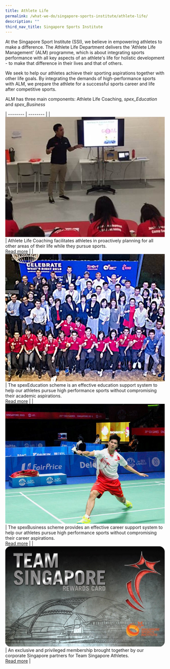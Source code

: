 ```yaml
---
title: Athlete Life
permalink: /what-we-do/singapore-sports-institute/athlete-life/
description: ""
third_nav_title: Singapore Sports Institute
---
```

At the Singapore Sport Institute (SSI), we believe in empowering athletes to make a difference. The Athlete Life Department delivers the 'Athlete Life Management' (ALM) programme, which is about integrating sports performance with all key aspects of an athlete's life for holistic development - to make that difference in their lives and that of others.

We seek to help our athletes achieve their sporting aspirations together with other life goals. By integrating the demands of high-performance sports with ALM, we prepare the athlete for a successful sports career and life after competitive sports.

ALM has three main components: Athlete Life Coaching, *spex_Education* and *spex_Business*


| -------- | -------- | 
| ![](/images/What%20We%20Do/Singapore%20Sports%20Institute/Athlete%20Life/Athlete%20Life%20Coaching01.jpg)     | Athlete Life Coaching facilitates athletes in proactively planning for all other areas of their life while they pursue sports.<br>[Read more](/singapore-sports-institute/athlete-life/athlete-life-coaching/)     | 
| ![](/images/What%20We%20Do/Singapore%20Sports%20Institute/Athlete%20Life/spexed.jpg)   | The spexEducation scheme is an effective education support system to help our athletes pursue high performance sports without compromising their academic aspirations.<br>[Read more](/singapore-sports-institute/athlete-life/spexeducation/) |
| ![](/images/What%20We%20Do/Singapore%20Sports%20Institute/Athlete%20Life/Derek%20Wong%20at%20SEA%20Games.jpg)   | The spexBusiness scheme provides an effective career support system to help our athletes pursue high performance sports without compromising their career aspirations.<br>[Read more](/singapore-sports-institute/athlete-life/spexbusiness/) | 
| ![](/images/What%20We%20Do/Singapore%20Sports%20Institute/Athlete%20Life/teamsingaporecard.jpg)  | An exclusive and privileged membership brought together by our corporate Singapore partners for Team Singapore Athletes.<br>[Read more](/singapore-sports-institute/athlete-life/team-singapore-card/) | 